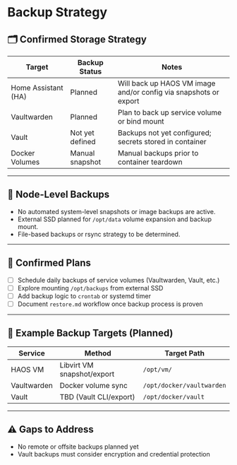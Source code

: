 # Backup Strategy

## 🗂️ Confirmed Storage Strategy

| Target              | Backup Status     | Notes                                                             |
|---------------------|-------------------|-------------------------------------------------------------------|
| Home Assistant (HA) | Planned           | Will back up HAOS VM image and/or config via snapshots or export |
| Vaultwarden         | Planned           | Plan to back up service volume or bind mount                     |
| Vault               | Not yet defined   | Backups not yet configured; secrets stored in container          |
| Docker Volumes      | Manual snapshot   | Manual backups prior to container teardown                       |

---

## 🧠 Node-Level Backups

- No automated system-level snapshots or image backups are active.
- External SSD planned for `/opt/data` volume expansion and backup mount.
- File-based backups or rsync strategy to be determined.

---

## 📅 Confirmed Plans

- [ ] Schedule daily backups of service volumes (Vaultwarden, Vault, etc.)
- [ ] Explore mounting `/opt/backups` from external SSD
- [ ] Add backup logic to `crontab` or systemd timer
- [ ] Document `restore.md` workflow once backup process is proven

---

## 🧪 Example Backup Targets (Planned)

| Service        | Method                      | Target Path               |
|----------------|-----------------------------|---------------------------|
| HAOS VM        | Libvirt VM snapshot/export  | `/opt/vm/`                |
| Vaultwarden    | Docker volume sync          | `/opt/docker/vaultwarden`|
| Vault          | TBD (Vault CLI/export)      | `/opt/docker/vault`      |

---

## ⚠️ Gaps to Address

- No remote or offsite backups planned yet
- Vault backups must consider encryption and credential protection
